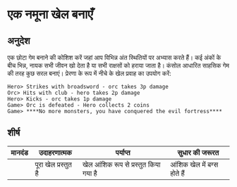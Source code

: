 # एक नमूना खेल बनाएँ

## अनुदेश

एक छोटा गेम बनाने की कोशिश करें जहां आप विभिन्न अंत स्थितियों पर अभ्यास करते हैं। कई अंकों के बीच भिन्न, नायक सभी जीवन खो देता है या सभी राक्षसों को हराया जाता है। कंसोल आधारित साहसिक गेम की तरह कुछ सरल बनाएं। प्रेरणा के रूप में नीचे के खेल प्रवाह का उपयोग करें:

```
Hero> Strikes with broadsword - orc takes 3p damage
Orc> Hits with club - hero takes 2p damage
Hero> Kicks - orc takes 1p damage
Game> Orc is defeated - Hero collects 2 coins
Game> ****No more monsters, you have conquered the evil fortress****
```

## शीर्ष

| मानदंड | उदाहरणात्मक          | पर्याप्त                              | सुधार की जरूरत              |
| ------ | -------------------- | ------------------------------------- | --------------------------- |
|        | पूरा खेल प्रस्तुत है | खेल आंशिक रूप से प्रस्तुत किया गया है | आंशिक खेल में बग्स होते हैं |
